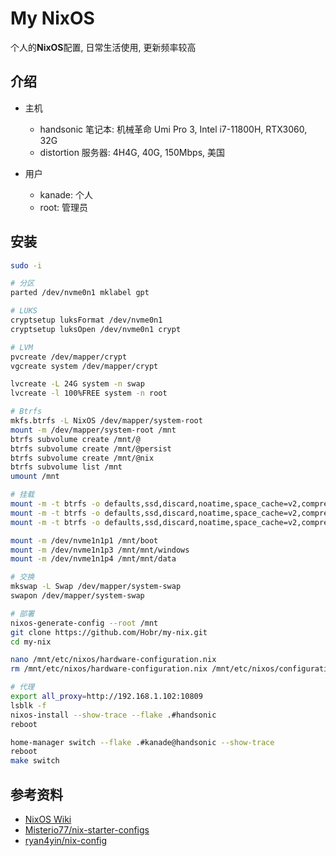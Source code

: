 # My NixOS

个人的**NixOS**配置, 日常生活使用, 更新频率较高

## 介绍

- 主机
  - handsonic 笔记本: 机械革命 Umi Pro 3, Intel i7-11800H, RTX3060, 32G
  - distortion 服务器: 4H4G, 40G, 150Mbps, 美国

- 用户
  - kanade: 个人
  - root: 管理员

## 安装

```bash
sudo -i

# 分区
parted /dev/nvme0n1 mklabel gpt

# LUKS
cryptsetup luksFormat /dev/nvme0n1
cryptsetup luksOpen /dev/nvme0n1 crypt

# LVM
pvcreate /dev/mapper/crypt
vgcreate system /dev/mapper/crypt

lvcreate -L 24G system -n swap
lvcreate -l 100%FREE system -n root

# Btrfs
mkfs.btrfs -L NixOS /dev/mapper/system-root
mount -m /dev/mapper/system-root /mnt
btrfs subvolume create /mnt/@
btrfs subvolume create /mnt/@persist
btrfs subvolume create /mnt/@nix
btrfs subvolume list /mnt
umount /mnt

# 挂载
mount -m -t btrfs -o defaults,ssd,discard,noatime,space_cache=v2,compress=zstd,subvol=@ /dev/mapper/system-root /mnt
mount -m -t btrfs -o defaults,ssd,discard,noatime,space_cache=v2,compress=zstd,subvol=@persit /dev/mapper/system-root /mnt/persist
mount -m -t btrfs -o defaults,ssd,discard,noatime,space_cache=v2,compress=zstd,subvol=@nix /dev/mapper/system-root /mnt/nix

mount -m /dev/nvme1n1p1 /mnt/boot
mount -m /dev/nvme1n1p3 /mnt/mnt/windows
mount -m /dev/nvme1n1p4 /mnt/mnt/data

# 交换
mkswap -L Swap /dev/mapper/system-swap
swapon /dev/mapper/system-swap

# 部署
nixos-generate-config --root /mnt
git clone https://github.com/Hobr/my-nix.git
cd my-nix

nano /mnt/etc/nixos/hardware-configuration.nix
rm /mnt/etc/nixos/hardware-configuration.nix /mnt/etc/nixos/configuration.nix

# 代理
export all_proxy=http://192.168.1.102:10809
lsblk -f
nixos-install --show-trace --flake .#handsonic
reboot

home-manager switch --flake .#kanade@handsonic --show-trace
reboot
make switch
```

## 参考资料

- [NixOS Wiki](https://nixos.wiki/)
- [Misterio77/nix-starter-configs](https://github.com/Misterio77/nix-starter-configs)
- [ryan4yin/nix-config](https://github.com/ryan4yin/nix-config)
